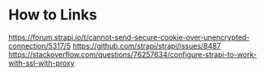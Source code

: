 # How to Links

https://forum.strapi.io/t/cannot-send-secure-cookie-over-unencrypted-connection/5317/5
https://github.com/strapi/strapi/issues/8487
https://stackoverflow.com/questions/76257634/configure-strapi-to-work-with-ssl-with-proxy
 
